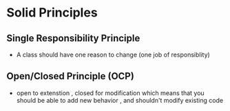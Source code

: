 # Solid Principles
## Single Responsibility Principle 
- A class should have one reason to change (one job of responsiblity)
  
## Open/Closed Principle (OCP)
- open to extenstion , closed for modification which means that you should be able to add new behavior , and shouldn't modify existing code 